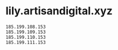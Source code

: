 # lily.artisandigital.xyz

    185.199.108.153
    185.199.109.153
    185.199.110.153
    185.199.111.153
